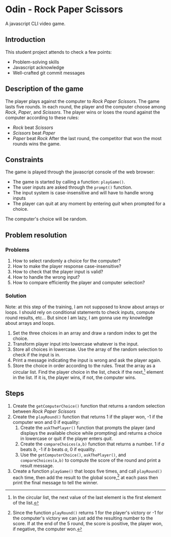 # Odin - Rock Paper Scissors

A javascript CLI video game.

## Introduction
This student project attends to check a few points:
- Problem-solving skills
- Javascript acknowledge
- Well-crafted git commit messages

## Description of the game

The player plays against the computer to *Rock Paper Scissors*.
The game lasts five rounds.
In each round, the player and the computer choose among *Rock*, *Paper*, and *Scissors*.
The player wins or loses the round against the computer according to these rules:
- *Rock* beat *Scissors*
- *Scissors* beat *Paper*
- *Paper* beat *Rock*
After the last round, the competitor that won the most rounds wins the game.

## Constraints

The game is played through the javascript console of the web browser:
- The game is started by calling a function: `playGame()`.
- The user inputs are asked through the `prompt()` function.
- The input system is case-insensitive and will have to handle wrong inputs
- The player can quit at any moment by entering *quit* when prompted for a choice.

The computer's choice will be random.

## Problem resolution

### Problems

1. How to select randomly a choice for the computer?
2. How to make the player response case-insensitive?
3. How to check that the player input is valid?
4. How to handle the wrong input?
5. How to compare efficiently the player and computer selection?

### Solution

Note: at this step of the training, I am not supposed to know about arrays or loops. I should rely on conditional statements to check inputs, compute round results, etc... 
But since I am lazy, I am gonna use my knowledge about arrays and loops.

1. Set the three choices in an array and draw a random index to get the choice.
2. Transform player input into lowercase whatever is the input.
3. Store all choices in lowercase. Use the array of the random selection to check if the input is in.
4. Print a message indicating the input is wrong and ask the player again. 
5. Store the choice in order according to the rules. Treat the array as a circular list. Find the player choice in the list, check if the next,[^1] element in the list. If it is, the player wins, if not, the computer wins.

## Steps

1. Create the `getComputerChoice()` function that returns a random selection between *Rock* *Paper* *Scissors*
2. Create the `playRound()` function that returns 1 if the player won, -1 if the computer won and 0 if equality:
    1. Create the `askThePlayer()` function that prompts the player (and displays the available choice while prompting) and returns a choice in lowercase or quit if the player enters *quit*.
    2. Create the `compareChoices(a,b)` function that returns a number. 1 if *a* beats *b*, -1 if *b* beats *a*, 0 if equality.
    3. Use the `getComputerChoice()`, `askThePlayer()`, and `compareChoices(a,b)` to compute the score of the round and print a result message.
3. Create a function `playGame()` that loops five times, and call `playRound()` each time, then add the result to the global score,[^2] at each pass then print the final message to tell the winner.

[^1]: In the circular list, the next value of the last element is the first element of the list.
[^2]: Since the function `playRound()` returns 1 for the player's victory or -1 for the computer's victory we can just add the resulting number to the score. If at the end of the 5 round, the score is positive, the player won, if negative, the computer won.